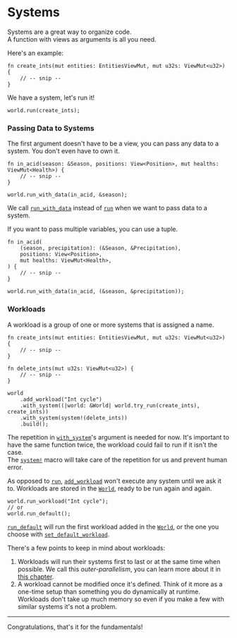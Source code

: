 # Systems

Systems are a great way to organize code.  
A function with views as arguments is all you need.

Here's an example:
```rust, noplaypen
fn create_ints(mut entities: EntitiesViewMut, mut u32s: ViewMut<u32>) {
    // -- snip --
}
```

We have a system, let's run it!

```rust, noplaypen
world.run(create_ints);
```

### Passing Data to Systems

The first argument doesn't have to be a view, you can pass any data to a system. You don't even have to own it. 

```rust, noplaypen
fn in_acid(season: &Season, positions: View<Position>, mut healths: ViewMut<Health>) {
    // -- snip --
}

world.run_with_data(in_acid, &season);
```
We call [`run_with_data`](https://docs.rs/shipyard/latest/shipyard/struct.World.html#method.run_with_data) instead of [`run`](https://docs.rs/shipyard/latest/shipyard/struct.World.html#method.run) when we want to pass data to a system.

If you want to pass multiple variables, you can use a tuple.

```rust, noplaypen
fn in_acid(
    (season, precipitation): (&Season, &Precipitation),
    positions: View<Position>,
    mut healths: ViewMut<Health>,
) {
    // -- snip --
}

world.run_with_data(in_acid, (&season, &precipitation));
```

### Workloads

A workload is a group of one or more systems that is assigned a name.  

```rust, noplaypen
fn create_ints(mut entities: EntitiesViewMut, mut u32s: ViewMut<u32>) {
    // -- snip --
}

fn delete_ints(mut u32s: ViewMut<u32>) {
    // -- snip --
}

world
    .add_workload("Int cycle")
    .with_system((|world: &World| world.try_run(create_ints), create_ints))
    .with_system(system!(delete_ints))
    .build();
```

The repetition in [`with_system`](https://docs.rs/shipyard/latest/shipyard/struct.WorkloadBuilder.html#method.with_system)'s argument is needed for now.
It's important to have the same function twice, the workload could fail to run if it isn't the case.  
The [`system!`](https://docs.rs/shipyard/latest/shipyard/macro.system.html) macro will take care of the repetition for us and prevent human error.

As opposed to [`run`](https://docs.rs/shipyard/latest/shipyard/struct.World.html#method.run), [`add_workload`](https://docs.rs/shipyard/latest/shipyard/struct.World.html#method.add_workload) won't execute any system until we ask it to.
Workloads are stored in the [`World`](https://docs.rs/shipyard/latest/shipyard/struct.World.html), ready to be run again and again.

```rust, noplaypen
world.run_workload("Int cycle");
// or
world.run_default();
```

[`run_default`](https://docs.rs/shipyard/latest/shipyard/struct.World.html) will run the first workload added in the [`World`](https://docs.rs/shipyard/latest/shipyard/struct.World.html#method.run_default), or the one you choose with [`set_default_workload`](https://docs.rs/shipyard/latest/shipyard/struct.World.html#method.set_default_workload).

There's a few points to keep in mind about workloads:
1. Workloads will run their systems first to last or at the same time when possible. We call this _outer-parallelism_, you can learn more about it in [this chapter](../going-further/parallelism.md).
2. A workload cannot be modified once it's defined. Think of it more as a one-time setup than something you do dynamically at runtime. Workloads don't take up much memory so even if you make a few with similar systems it's not a problem.

---

Congratulations, that's it for the fundamentals!  
